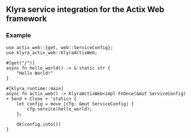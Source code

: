 ## Klyra service integration for the Actix Web framework

### Example

```rust,no_run
use actix_web::{get, web::ServiceConfig};
use klyra_actix_web::KlyraActixWeb;

#[get("/")]
async fn hello_world() -> &'static str {
    "Hello World!"
}

#[klyra_runtime::main]
async fn actix_web() -> KlyraActixWeb<impl FnOnce(&mut ServiceConfig) + Send + Clone + 'static> {
    let config = move |cfg: &mut ServiceConfig| {
        cfg.service(hello_world);
    };

    Ok(config.into())
}
```
